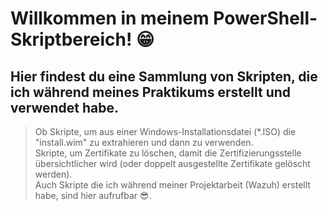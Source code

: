 # Willkommen in meinem PowerShell-Skriptbereich! 😁
## Hier findest du eine Sammlung von Skripten, die ich während meines Praktikums erstellt und verwendet habe.
> Ob Skripte, um aus einer Windows-Installationsdatei (*.ISO) die "install.wim" zu extrahieren und dann zu verwenden.<br>
> Skripte, um Zertifikate zu löschen, damit die Zertifizierungsstelle übersichtlicher wird (oder doppelt ausgestellte Zertifikate gelöscht werden).<br>
> Auch Skripte die ich während meiner Projektarbeit (Wazuh) erstellt habe, sind hier aufrufbar 😎.<br>

